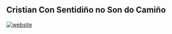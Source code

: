 <h2>Cristian Con Sentidiño no Son do Camiño</h2>
<p align="cernter">
    <a href="None"> <img alt="website" src="https://img.shields.io/badge/This%20is%20a%20Test%20Site-8A2BE2" 
</a>
</p>
